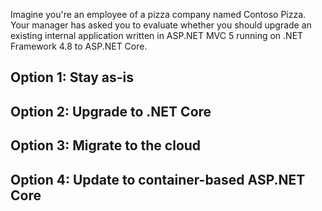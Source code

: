 Imagine you're an employee of a pizza company named Contoso Pizza. Your manager has asked you to evaluate whether you should upgrade an existing internal application written in ASP.NET MVC 5 running on .NET Framework 4.8 to ASP.NET Core.

## Option 1: Stay as-is

## Option 2: Upgrade to .NET Core

## Option 3: Migrate to the cloud

## Option 4: Update to container-based ASP.NET Core